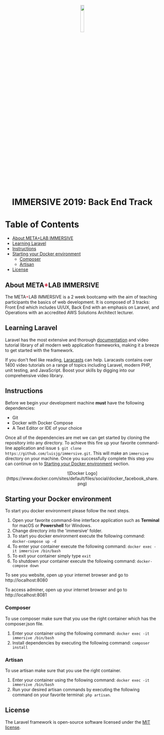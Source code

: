 <div align="center">
    <img src="https://www.metalab.csun.edu/img/logo/metalab-logo.svg" width="15%">
    <h1>IMMERSIVE 2019: Back End Track</h1>
</div>

# Table of Contents
- [About META+LAB IMMERSIVE](#about-meta+lab-immersive)
- [Learning Laravel](#learning-laravel)
- [Instructions](#instructions)
- [Starting your Docker environment](#starting-your-docker-environment)
    - [Composer](#composer)
    - [Artisan](#artisan)
- [License](#license)


## About META<span style="color:#d00d2d;">+</span>LAB IMMERSIVE

The META<span style="color:#d00d2d;">+</span>LAB IMMERSIVE is a 2 week bootcamp with the aim of teaching participants the basics of web development. It is composed of 3 tracks: Front End which includes UI/UX, Back End with an emphasis on Laravel, and Operations with an accredited AWS Solutions Architect lecturer.

## Learning Laravel

Laravel has the most extensive and thorough [documentation](https://laravel.com/docs) and video tutorial library of all modern web application frameworks, making it a breeze to get started with the framework.

If you don't feel like reading, [Laracasts](https://laracasts.com) can help. Laracasts contains over 1400 video tutorials on a range of topics including Laravel, modern PHP, unit testing, and JavaScript. Boost your skills by digging into our comprehensive video library.

## Instructions

Before we begin your development machine **must** have the following dependencies:
+ Git
+ Docker with Docker Compose
+ A Text Editor or IDE of your choice

Once all of the dependencies are met we can get started by cloning the repository into any directory. To achieve this fire up your favorite command-line application and issue `$ git clone https://github.com/luisjg/immersive.git`. This will make an `immersive` directory on your machine. Once you successfully complete this step you can continue on to [Starting your Docker environment](#starting-your-docker-environment) section.

<div align="center">
    ![Docker Logo](https://www.docker.com/sites/default/files/social/docker_facebook_share.png)
</div>

## Starting your Docker environment

To start you docker environment please follow the next steps.

1. Open your favorite command-line interface application such as **Terminal** for macOS or **Powershell** for Windows.
2. Change directory into the 'immersive' folder.
3. To start you docker environment execute the following command: `docker-compose up -d`
4. To enter your container execute the following command: `docker exec -it immersive /bin/bash`
5. To exit your container simply type `exit`
6. To shutdown your container execute the following command: `docker-compose down`

To see you website, open up your internet browser and go to http://localhost:8080

To access adminer, open up your internet browser and go to http://localhost:8081

### Composer

To use composer make sure that you use the right container which has the composer.json file.

1. Enter your container using the following command: `docker exec -it immersive /bin/bash`
2. Install dependencies by executing the following command: `composer install`

### Artisan

To use artisan make sure that you use the right container.

1. Enter your container using the following command: `docker exec -it immersive /bin/bash`
2. Run your desired artisan commands by executing the following command on your favorite terminal: `php artisan`.

## License

The Laravel framework is open-source software licensed under the [MIT license](https://opensource.org/licenses/MIT).
